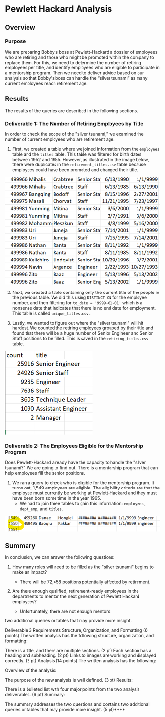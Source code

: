 # Pewlett Hackard Analysis

## Overview

### Purpose
We are preparing Bobby's boss at Pewlett-Hackard a dossier of employees who are retiring and those who might be promoted within the company to replace them. For this, we need to determine the number of retiring employees per title, and identify employees who are eligible to participate in a mentorship program. Then we need to deliver advice based on our analysis so that Bobby's boss can handle the “silver tsunami” as many current employees reach retirement age.

## Results

The results of the queries are described in the following sections.

### Deliverable 1: The Number of Retiring Employees by Title 

In order to check the scope of the "silver tsunami," we examined the number of current employees who are retirement age. 

1. First, we created a table where we joined information from the `employees` table and the `titles` table. This table was filtered for birth dates between 1952 and 1955. However, as illustrated in the image below, there were duplicates in the `retirement_titles.csv` table because employees could have been promoted and changed their title.

![There are duplicates in the retirement_titles table](https://github.com/saramcel/Pewlett-Hackard-Analysis/blob/414bd42fd70fdc5b8d81e65347a83b812a2b8fc2/Resources/table1.png)

2. Next, we created a table containing only the current title of the people in the previous table. We did this using `DISTINCT ON` for the employee number, and then filtering for `to_date = '9999-01-01'` which is a nonsense date that indicates that there is no end date for employment. This table is called `unique_titles.csv`.

3. Lastly, we wanted to figure out where the "silver tsunami" will hit hardest. We counted the retiring employees grouped by their title and found that there will be a huge number of Senior Engineer and Senior Staff positions to be filled. This is saved in the `retiring_titles.csv` table.

![There are many senior positions that will be vacated.](https://github.com/saramcel/Pewlett-Hackard-Analysis/blob/414bd42fd70fdc5b8d81e65347a83b812a2b8fc2/Resources/table2.png)

### Deliverable 2: The Employees Eligible for the Mentorship Program

Does Pewlett-Hackard already have the capacity to handle the "silver tsunami?" We are going to find out. There is a mentorship program that can help employees fill the senior positions. 

1. We ran a query to check who is eligible for the mentorship program. It turns out, 1,549 employees are eligible. The eligibility criteria are that the employee must currently be working at Pewlett-Hackard and they must have been born some time in the year 1965. 
   - We had to join three tables to gain this information: `employees`, `dept_emp`, and `titles`. 

![There are not enough people in the company who can be mentored to fill the positions. Remember there's a header, so it's only 1,549 employees.](https://github.com/saramcel/Pewlett-Hackard-Analysis/blob/70bb15070b970d07102074d45a7d7f725764a75c/Resources/table3.png)

## Summary

In conclusion, we can answer the following questions: 
1. How many roles will need to be filled as the "silver tsunami" begins to make an impact?
   - There will be 72,458 positions potentially affected by retirement. 
   
2. Are there enough qualified, retirement-ready employees in the departments to mentor the next generation of Pewlett Hackard employees?
   - Unfortunately, there are not enough mentors 

two additional queries or tables that may provide more insight.

Deliverable 3 Requirements
Structure, Organization, and Formatting (6 points)
The written analysis has the following structure, organization, and formatting:

There is a title, and there are multiple sections. (2 pt)
Each section has a heading and subheading. (2 pt)
Links to images are working and displayed correctly. (2 pt)
Analysis (14 points)
The written analysis has the following:

Overview of the analysis:

The purpose of the new analysis is well defined. (3 pt)
Results:

There is a bulleted list with four major points from the two analysis deliverables. (6 pt)
Summary:

The summary addresses the two questions and contains two additional queries or tables that may provide more insight. (5 pt)****
